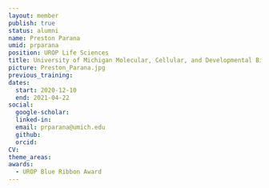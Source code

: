 ```yaml
---
layout: member
publish: true
status: alumni
name: Preston Parana
umid: prparana
position: UROP Life Sciences
title: University of Michigan Molecular, Cellular, and Developmental Biology 
picture: Preston_Parana.jpg
previous_training: 
dates:
  start: 2020-12-10
  end: 2021-04-22
social: 
  google-scholar: 
  linked-in: 
  email: prparana@umich.edu
  github:
  orcid:
CV: 
theme_areas:
awards:
  - UROP Blue Ribbon Award
---
```


